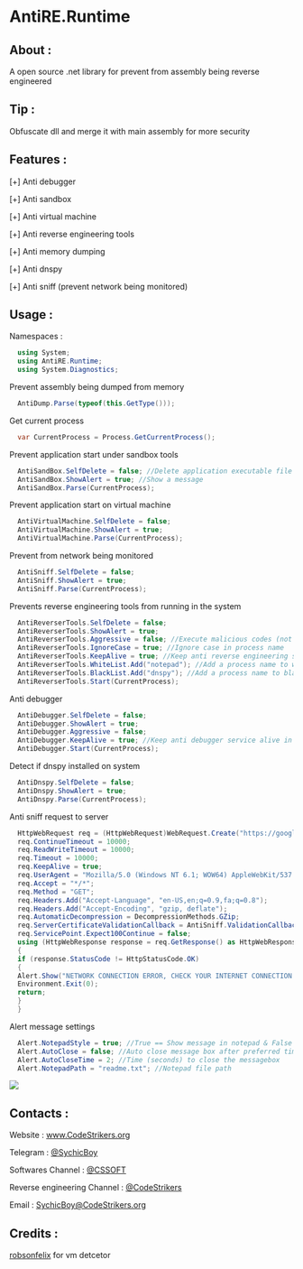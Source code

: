 # AntiRE.Runtime
About :
-------
A open source .net library for prevent from assembly being reverse engineered

Tip :
-------
Obfuscate dll and merge it with main assembly for more security

Features :
-------
[+] Anti debugger

[+] Anti sandbox

[+] Anti virtual machine

[+] Anti reverse engineering tools

[+] Anti memory dumping

[+] Anti dnspy

[+] Anti sniff (prevent network being monitored)

Usage :
-------
Namespaces :

```C#
  using System;
  using AntiRE.Runtime;
  using System.Diagnostics;
```

Prevent assembly being dumped from memory

```C#
  AntiDump.Parse(typeof(this.GetType()));
```

Get current process

```C#
  var CurrentProcess = Process.GetCurrentProcess();
```

Prevent application start under sandbox tools

```C#
  AntiSandBox.SelfDelete = false; //Delete application executable file
  AntiSandBox.ShowAlert = true; //Show a message
  AntiSandBox.Parse(CurrentProcess);
```

Prevent application start on virtual machine

```C#
  AntiVirtualMachine.SelfDelete = false;
  AntiVirtualMachine.ShowAlert = true;
  AntiVirtualMachine.Parse(CurrentProcess);
```

Prevent from network being monitored

```C#
  AntiSniff.SelfDelete = false;
  AntiSniff.ShowAlert = true;
  AntiSniff.Parse(CurrentProcess);
```

Prevents reverse engineering tools from running in the system

```C#
  AntiReverserTools.SelfDelete = false;
  AntiReverserTools.ShowAlert = true;
  AntiReverserTools.Aggressive = false; //Execute malicious codes (not recommended)
  AntiReverserTools.IgnoreCase = true; //Ignore case in process name
  AntiReverserTools.KeepAlive = true; //Keep anti reverse engineering service alive in background
  AntiReverserTools.WhiteList.Add("notepad"); //Add a process name to whitelist
  AntiReverserTools.BlackList.Add("dnspy"); //Add a process name to blacklist
  AntiReverserTools.Start(CurrentProcess);
```

Anti debugger

```C#
  AntiDebugger.SelfDelete = false;
  AntiDebugger.ShowAlert = true;
  AntiDebugger.Aggressive = false;
  AntiDebugger.KeepAlive = true; //Keep anti debugger service alive in background
  AntiDebugger.Start(CurrentProcess);
```

Detect if dnspy installed on system

```C#
  AntiDnspy.SelfDelete = false;
  AntiDnspy.ShowAlert = true;
  AntiDnspy.Parse(CurrentProcess);
```

Anti sniff request to server

```C#
  HttpWebRequest req = (HttpWebRequest)WebRequest.Create("https://google.com");
  req.ContinueTimeout = 10000;
  req.ReadWriteTimeout = 10000;
  req.Timeout = 10000;
  req.KeepAlive = true;
  req.UserAgent = "Mozilla/5.0 (Windows NT 6.1; WOW64) AppleWebKit/537.36 (KHTML, like Gecko) Chrome/28.0.1500.63 Safari/537.36";
  req.Accept = "*/*";
  req.Method = "GET";
  req.Headers.Add("Accept-Language", "en-US,en;q=0.9,fa;q=0.8");
  req.Headers.Add("Accept-Encoding", "gzip, deflate");
  req.AutomaticDecompression = DecompressionMethods.GZip;
  req.ServerCertificateValidationCallback = AntiSniff.ValidationCallback;
  req.ServicePoint.Expect100Continue = false;
  using (HttpWebResponse response = req.GetResponse() as HttpWebResponse)
  {
  if (response.StatusCode != HttpStatusCode.OK)
  {
  Alert.Show("NETWORK CONNECTION ERROR, CHECK YOUR INTERNET CONNECTION OR CLOSE SNIFFER SOFTWARES");
  Environment.Exit(0);
  return;
  }
  }
```

Alert message settings

```C#
  Alert.NotepadStyle = true; //True == Show message in notepad & False == MessageBox
  Alert.AutoClose = false; //Auto close message box after preferred time
  Alert.AutoCloseTime = 2; //Time (seconds) to close the messagebox
  Alert.NotepadPath = "readme.txt"; //Notepad file path
```

![](https://user-images.githubusercontent.com/53654076/91207148-8df60580-e71d-11ea-8333-c554b37b628d.png)

Contacts :
-------
Website : www.CodeStrikers.org

Telegram : [@SychicBoy](https://t.me/SychicBoy)

Softwares Channel : [@CSSOFT](https://t.me/CSSOFT)

Reverse engineering Channel : [@CodeStrikers](https://t.me/CodeStrikers)

Email : SychicBoy@CodeStrikers.org

Credits :
-------
[robsonfelix](https://github.com/robsonfelix) for vm detcetor



